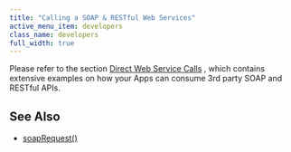 ```yaml
---
title: "Calling a SOAP & RESTful Web Services"
active_menu_item: developers
class_name: developers
full_width: true
---
```



Please refer to the section [Direct Web Service Calls](/developers/documentation/scripting-apis/client-scripting-overview/scripting-with-javascript/common-usage-examples/calling-web-services) , which contains extensive examples on how your Apps can consume 3rd party SOAP and RESTful APIs.

## See Also

 - [soapRequest()](/developers/documentation/scripting-apis/client-api/soap-restful-ajax-calls/soaprequest)

